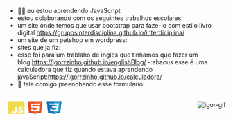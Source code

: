 
- 👨‍🎓 eu estou aprendendo JavaScript
-  estou colaborando com os seguintes trabalhos escolares:
-  um site onde temos que usar bootstrap para faze-lo com estilo livro digital https://gruposinterdisciplina.github.io/interdiciplina/
-  um site de um petshop em wordpress:
-  sites que ja fiz: 
-  esse foi para um trablaho de ingles que tinhamos que fazer um blog:https://igorrzinho.github.io/englishBlog/
-:abacus esse é uma calculadora que fiz quando estava aprendendo javaScript:https://igorrzinho.github.io/calculadora/
- 💬 fale comigo preenchendo esse formulario:
<div style="display: inline_block"><br>
  <img align="center" alt="Rafa-Js" height="30" width="40" src="https://raw.githubusercontent.com/devicons/devicon/master/icons/javascript/javascript-plain.svg">
  <img align="center" alt="Rafa-HTML" height="30" width="40" src="https://raw.githubusercontent.com/devicons/devicon/master/icons/html5/html5-original.svg">
  <img align="center" alt="Rafa-CSS" height="30" width="40" src="https://raw.githubusercontent.com/devicons/devicon/master/icons/css3/css3-original.svg">
  <img align="right" alt="igor-gif" src="">
</div>


